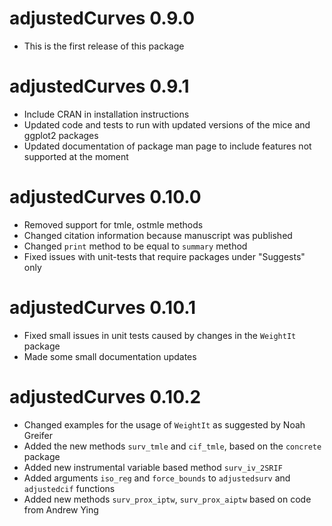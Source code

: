 # adjustedCurves 0.9.0

* This is the first release of this package

# adjustedCurves 0.9.1

* Include CRAN in installation instructions
* Updated code and tests to run with updated versions of the mice and ggplot2 packages
* Updated documentation of package man page to include features not supported at the moment

# adjustedCurves 0.10.0

* Removed support for tmle, ostmle methods
* Changed citation information because manuscript was published
* Changed `print` method to be equal to `summary` method
* Fixed issues with unit-tests that require packages under "Suggests" only

# adjustedCurves 0.10.1

* Fixed small issues in unit tests caused by changes in the `WeightIt` package
* Made some small documentation updates

# adjustedCurves 0.10.2

* Changed examples for the usage of `WeightIt` as suggested by Noah Greifer
* Added the new methods `surv_tmle` and `cif_tmle`, based on the `concrete` package
* Added new instrumental variable based method `surv_iv_2SRIF`
* Added arguments `iso_reg` and `force_bounds` to `adjustedsurv` and `adjustedcif` functions
* Added new methods `surv_prox_iptw`, `surv_prox_aiptw` based on code from Andrew Ying
